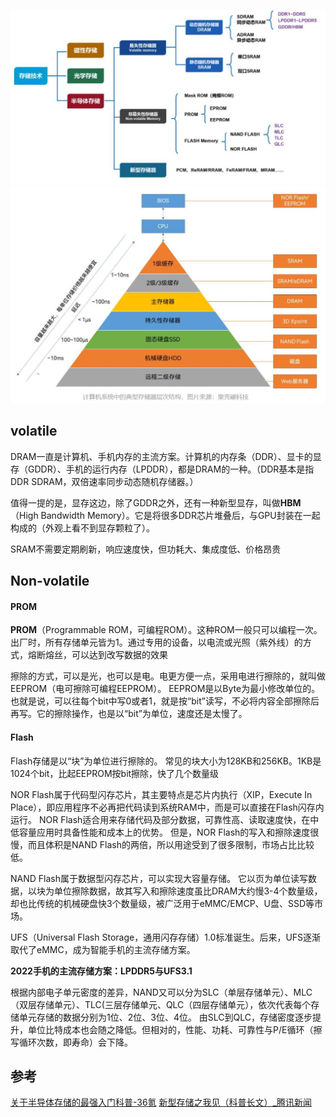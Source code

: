 
![](attachments/20240410104139.jpg)![](attachments/20240410104248.jpg)

## volatile 
DRAM一直是计算机、手机内存的主流方案。计算机的内存条（DDR）、显卡的显存（GDDR）、手机的运行内存（LPDDR），都是DRAM的一种。（DDR基本是指DDR SDRAM，双倍速率同步动态随机存储器。）

值得一提的是，显存这边，除了GDDR之外，还有一种新型显存，叫做**HBM**（High Bandwidth Memory）。它是将很多DDR芯片堆叠后，与GPU封装在一起构成的（外观上看不到显存颗粒了）。

SRAM不需要定期刷新，响应速度快，但功耗大、集成度低、价格昂贵
## Non-volatile

#### PROM
**PROM**（Programmable ROM，可编程ROM）。这种ROM一般只可以编程一次。出厂时，所有存储单元皆为1。通过专用的设备，以电流或光照（紫外线）的方式，熔断熔丝，可以达到改写数据的效果

擦除的方式，可以是光，也可以是电。电更方便一点，采用电进行擦除的，就叫做EEPROM（电可擦除可编程EEPROM）。
EEPROM是以Byte为最小修改单位的。也就是说，可以往每个bit中写0或者1，就是按“bit”读写，不必将内容全部擦除后再写。它的擦除操作，也是以“bit”为单位，速度还是太慢了。
#### Flash
Flash存储是以“块”为单位进行擦除的。
常见的块大小为128KB和256KB。1KB是1024个bit，比起EEPROM按bit擦除，快了几个数量级

NOR Flash属于代码型闪存芯片，其主要特点是芯片内执行（XIP，Execute In Place），即应用程序不必再把代码读到系统RAM中，而是可以直接在Flash闪存内运行。
NOR Flash适合用来存储代码及部分数据，可靠性高、读取速度快，在中低容量应用时具备性能和成本上的优势。
但是，NOR Flash的写入和擦除速度很慢，而且体积是NAND Flash的两倍，所以用途受到了很多限制，市场占比比较低。

NAND Flash属于数据型闪存芯片，可以实现大容量存储。
它以页为单位读写数据，以块为单位擦除数据，故其写入和擦除速度虽比DRAM大约慢3-4个数量级，却也比传统的机械硬盘快3个数量级，被广泛用于eMMC/EMCP、U盘、SSD等市场。

UFS（Universal Flash Storage，通用闪存存储）1.0标准诞生。后来，UFS逐渐取代了eMMC，成为智能手机的主流存储方案。

**2022手机的主流存储方案：LPDDR5与UFS3.1**

根据内部电子单元密度的差异，NAND又可以分为SLC（单层存储单元）、MLC（双层存储单元）、TLC(三层存储单元、QLC（四层存储单元），依次代表每个存储单元存储的数据分别为1位、2位、3位、4位。
由SLC到QLC，存储密度逐步提升，单位比特成本也会随之降低。但相对的，性能、功耗、可靠性与P/E循环（擦写循环次数，即寿命）会下降。
## 参考
[关于半导体存储的最强入门科普-36氪](https://36kr.com/p/1933583910734464?utm_source=pocket_saves#:~:text=%E5%9F%8E%E5%B8%82%E5%90%88%E4%BD%9C-,%E5%85%B3%E4%BA%8E%E5%8D%8A%E5%AF%BC%E4%BD%93%E5%AD%98%E5%82%A8%E7%9A%84%E6%9C%80%E5%BC%BA%E5%85%A5%E9%97%A8%E7%A7%91%E6%99%AE,-%E9%B2%9C%E6%9E%A3%E8%AF%BE%E5%A0%82)
[新型存储之我见（科普长文）\_腾讯新闻](https://new.qq.com/rain/a/20230413A04NUQ00#:~:text=%E5%88%86%E4%BA%AB-,%E6%96%B0%E5%9E%8B%E5%AD%98%E5%82%A8%E4%B9%8B%E6%88%91%E8%A7%81%EF%BC%88%E7%A7%91%E6%99%AE%E9%95%BF%E6%96%87%EF%BC%89,-%E5%90%AF%E5%93%A5%E6%9C%89%E4%BD%95)
